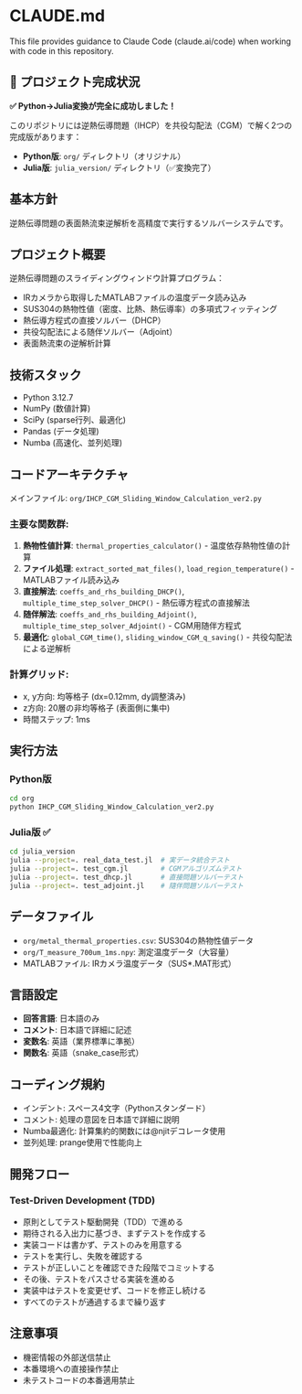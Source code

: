 # CLAUDE.md

This file provides guidance to Claude Code (claude.ai/code) when working with code in this repository.

## 🎯 プロジェクト完成状況
**✅ Python→Julia変換が完全に成功しました！**

このリポジトリには逆熱伝導問題（IHCP）を共役勾配法（CGM）で解く2つの完成版があります：
- **Python版**: `org/` ディレクトリ（オリジナル）
- **Julia版**: `julia_version/` ディレクトリ（✅変換完了）

## 基本方針
逆熱伝導問題の表面熱流束逆解析を高精度で実行するソルバーシステムです。

## プロジェクト概要
逆熱伝導問題のスライディングウィンドウ計算プログラム：
- IRカメラから取得したMATLABファイルの温度データ読み込み
- SUS304の熱物性値（密度、比熱、熱伝導率）の多項式フィッティング
- 熱伝導方程式の直接ソルバー（DHCP）
- 共役勾配法による随伴ソルバー（Adjoint）
- 表面熱流束の逆解析計算

## 技術スタック
- Python 3.12.7
- NumPy (数値計算)
- SciPy (sparse行列、最適化)
- Pandas (データ処理)
- Numba (高速化、並列処理)

## コードアーキテクチャ
メインファイル: `org/IHCP_CGM_Sliding_Window_Calculation_ver2.py`

### 主要な関数群:
1. **熱物性値計算**: `thermal_properties_calculator()` - 温度依存熱物性値の計算
2. **ファイル処理**: `extract_sorted_mat_files()`, `load_region_temperature()` - MATLABファイル読み込み
3. **直接解法**: `coeffs_and_rhs_building_DHCP()`, `multiple_time_step_solver_DHCP()` - 熱伝導方程式の直接解法
4. **随伴解法**: `coeffs_and_rhs_building_Adjoint()`, `multiple_time_step_solver_Adjoint()` - CGM用随伴方程式
5. **最適化**: `global_CGM_time()`, `sliding_window_CGM_q_saving()` - 共役勾配法による逆解析

### 計算グリッド:
- x, y方向: 均等格子 (dx=0.12mm, dy調整済み)
- z方向: 20層の非均等格子 (表面側に集中)
- 時間ステップ: 1ms

## 実行方法

### Python版
```bash
cd org
python IHCP_CGM_Sliding_Window_Calculation_ver2.py
```

### Julia版 ✅
```bash
cd julia_version
julia --project=. real_data_test.jl  # 実データ統合テスト
julia --project=. test_cgm.jl        # CGMアルゴリズムテスト
julia --project=. test_dhcp.jl       # 直接問題ソルバーテスト
julia --project=. test_adjoint.jl    # 隨伴問題ソルバーテスト
```

## データファイル
- `org/metal_thermal_properties.csv`: SUS304の熱物性値データ
- `org/T_measure_700um_1ms.npy`: 測定温度データ（大容量）
- MATLABファイル: IRカメラ温度データ（SUS*.MAT形式）

## 言語設定
- **回答言語**: 日本語のみ
- **コメント**: 日本語で詳細に記述
- **変数名**: 英語（業界標準に準拠）
- **関数名**: 英語（snake_case形式）

## コーディング規約
- インデント: スペース4文字（Pythonスタンダード）
- コメント: 処理の意図を日本語で詳細に説明
- Numba最適化: 計算集約的関数には@njitデコレータ使用
- 並列処理: prange使用で性能向上

## 開発フロー
### Test-Driven Development (TDD)
- 原則としてテスト駆動開発（TDD）で進める
- 期待される入出力に基づき、まずテストを作成する
- 実装コードは書かず、テストのみを用意する
- テストを実行し、失敗を確認する
- テストが正しいことを確認できた段階でコミットする
- その後、テストをパスさせる実装を進める
- 実装中はテストを変更せず、コードを修正し続ける
- すべてのテストが通過するまで繰り返す

## 注意事項
- 機密情報の外部送信禁止
- 本番環境への直接操作禁止
- 未テストコードの本番適用禁止

